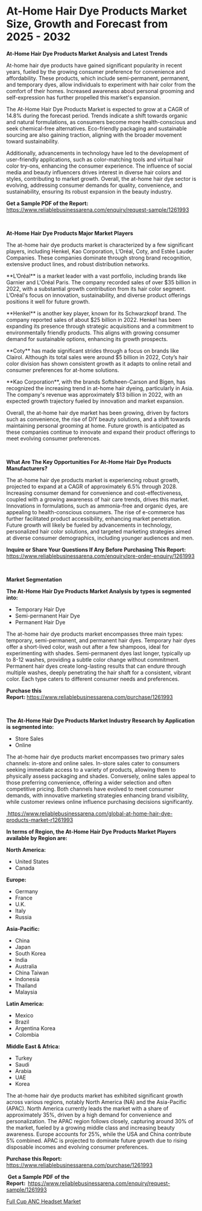 <p><h1>At-Home Hair Dye Products Market Size, Growth and Forecast from 2025 - 2032</h1></p><p><strong>At-Home Hair Dye Products Market Analysis and Latest Trends</strong></p>
<p><p>At-home hair dye products have gained significant popularity in recent years, fueled by the growing consumer preference for convenience and affordability. These products, which include semi-permanent, permanent, and temporary dyes, allow individuals to experiment with hair color from the comfort of their homes. Increased awareness about personal grooming and self-expression has further propelled this market's expansion.</p><p>The At-Home Hair Dye Products Market is expected to grow at a CAGR of 14.8% during the forecast period. Trends indicate a shift towards organic and natural formulations, as consumers become more health-conscious and seek chemical-free alternatives. Eco-friendly packaging and sustainable sourcing are also gaining traction, aligning with the broader movement toward sustainability.</p><p>Additionally, advancements in technology have led to the development of user-friendly applications, such as color-matching tools and virtual hair color try-ons, enhancing the consumer experience. The influence of social media and beauty influencers drives interest in diverse hair colors and styles, contributing to market growth. Overall, the at-home hair dye sector is evolving, addressing consumer demands for quality, convenience, and sustainability, ensuring its robust expansion in the beauty industry.</p></p>
<p><strong>Get a Sample PDF of the Report:&nbsp;</strong> <a href="https://www.reliablebusinessarena.com/enquiry/request-sample/1261993?utm_campaign=2779&utm_medium=2&utm_source=Github&utm_content=ia&utm_term=05042025&utm_id=at-home-hair-dye-products">https://www.reliablebusinessarena.com/enquiry/request-sample/1261993</a></p>
<p>&nbsp;</p>
<p><strong>At-Home Hair Dye Products Major Market Players</strong></p>
<p><p>The at-home hair dye products market is characterized by a few significant players, including Henkel, Kao Corporation, L’Oréal, Coty, and Estée Lauder Companies. These companies dominate through strong brand recognition, extensive product lines, and robust distribution networks.</p><p>**L’Oréal** is a market leader with a vast portfolio, including brands like Garnier and L'Oréal Paris. The company recorded sales of over $35 billion in 2022, with a substantial growth contribution from its hair color segment. L’Oréal's focus on innovation, sustainability, and diverse product offerings positions it well for future growth.</p><p>**Henkel** is another key player, known for its Schwarzkopf brand. The company reported sales of about $25 billion in 2022. Henkel has been expanding its presence through strategic acquisitions and a commitment to environmentally friendly products. This aligns with growing consumer demand for sustainable options, enhancing its growth prospects.</p><p>**Coty** has made significant strides through a focus on brands like Clairol. Although its total sales were around $5 billion in 2022, Coty’s hair color division has shown consistent growth as it adapts to online retail and consumer preferences for at-home solutions.</p><p>**Kao Corporation**, with the brands Softsheen-Carson and Bigen, has recognized the increasing trend in at-home hair dyeing, particularly in Asia. The company's revenue was approximately $13 billion in 2022, with an expected growth trajectory fueled by innovation and market expansion.</p><p>Overall, the at-home hair dye market has been growing, driven by factors such as convenience, the rise of DIY beauty solutions, and a shift towards maintaining personal grooming at home. Future growth is anticipated as these companies continue to innovate and expand their product offerings to meet evolving consumer preferences.</p></p>
<p>&nbsp;</p>
<p><strong>What Are The Key Opportunities For At-Home Hair Dye Products Manufacturers?</strong></p>
<p><p>The at-home hair dye products market is experiencing robust growth, projected to expand at a CAGR of approximately 6.5% through 2028. Increasing consumer demand for convenience and cost-effectiveness, coupled with a growing awareness of hair care trends, drives this market. Innovations in formulations, such as ammonia-free and organic dyes, are appealing to health-conscious consumers. The rise of e-commerce has further facilitated product accessibility, enhancing market penetration. Future growth will likely be fueled by advancements in technology, personalized hair color solutions, and targeted marketing strategies aimed at diverse consumer demographics, including younger audiences and men.</p></p>
<p><strong>Inquire or Share Your Questions If Any Before Purchasing This Report:</strong> <a href="https://www.reliablebusinessarena.com/enquiry/pre-order-enquiry/1261993?utm_campaign=2779&utm_medium=2&utm_source=Github&utm_content=ia&utm_term=05042025&utm_id=at-home-hair-dye-products">https://www.reliablebusinessarena.com/enquiry/pre-order-enquiry/1261993</a></p>
<p>&nbsp;</p>
<p><strong>Market Segmentation</strong></p>
<p><strong>The At-Home Hair Dye Products Market Analysis by types is segmented into:</strong></p>
<p><ul><li>Temporary Hair Dye</li><li>Semi-permanent Hair Dye</li><li>Permanent Hair Dye</li></ul></p>
<p><p>The at-home hair dye products market encompasses three main types: temporary, semi-permanent, and permanent hair dyes. Temporary hair dyes offer a short-lived color, wash out after a few shampoos, ideal for experimenting with shades. Semi-permanent dyes last longer, typically up to 8-12 washes, providing a subtle color change without commitment. Permanent hair dyes create long-lasting results that can endure through multiple washes, deeply penetrating the hair shaft for a consistent, vibrant color. Each type caters to different consumer needs and preferences.</p></p>
<p><strong>Purchase this Report:&nbsp;</strong><a href="https://www.reliablebusinessarena.com/purchase/1261993?utm_campaign=2779&utm_medium=2&utm_source=Github&utm_content=ia&utm_term=05042025&utm_id=at-home-hair-dye-products">https://www.reliablebusinessarena.com/purchase/1261993</a></p>
<p>&nbsp;</p>
<p><strong>The At-Home Hair Dye Products Market Industry Research by Application is segmented into:</strong></p>
<p><ul><li>Store Sales</li><li>Online</li></ul></p>
<p><p>The at-home hair dye products market encompasses two primary sales channels: in-store and online sales. In-store sales cater to consumers seeking immediate access to a variety of products, allowing them to physically assess packaging and shades. Conversely, online sales appeal to those preferring convenience, offering a wider selection and often competitive pricing. Both channels have evolved to meet consumer demands, with innovative marketing strategies enhancing brand visibility, while customer reviews online influence purchasing decisions significantly.</p></p>
<p><a href="https://www.reliablebusinessarena.com/global-at-home-hair-dye-products-market-r1261993?utm_campaign=2779&utm_medium=2&utm_source=Github&utm_content=ia&utm_term=05042025&utm_id=at-home-hair-dye-products">&nbsp;https://www.reliablebusinessarena.com/global-at-home-hair-dye-products-market-r1261993</a></p>
<p><strong>In terms of Region, the At-Home Hair Dye Products Market Players available by Region are:</strong></p>
<p>
    <p> <strong> North America: </strong>
        <ul>
            <li>United States</li>
            <li>Canada</li>
        </ul>
        </p> 
    <p> <strong> Europe: </strong>
        <ul>
            <li>Germany</li>
            <li>France</li>
            <li>U.K.</li>
            <li>Italy</li>
            <li>Russia</li>
        </ul>
        </p> 
    <p> <strong> Asia-Pacific: </strong>
        <ul>
            <li>China</li>
            <li>Japan</li>
            <li>South Korea</li>
            <li>India</li>
            <li>Australia</li>
            <li>China Taiwan</li>
            <li>Indonesia</li>
            <li>Thailand</li>
            <li>Malaysia</li>
        </ul>
        </p> 
    <p> <strong> Latin America: </strong>
        <ul>
            <li>Mexico</li>
            <li>Brazil</li>
            <li>Argentina Korea</li>
            <li>Colombia</li>
        </ul>
        </p> 
    <p> <strong> Middle East & Africa: </strong>
        <ul>
            <li>Turkey</li>
            <li>Saudi</li>
            <li>Arabia</li>
            <li>UAE</li>
            <li>Korea</li>
        </ul>
    </p>
    </p>
<p><p>The at-home hair dye products market has exhibited significant growth across various regions, notably North America (NA) and the Asia-Pacific (APAC). North America currently leads the market with a share of approximately 35%, driven by a high demand for convenience and personalization. The APAC region follows closely, capturing around 30% of the market, fueled by a growing middle class and increasing beauty awareness. Europe accounts for 25%, while the USA and China contribute 5% combined. APAC is projected to dominate future growth due to rising disposable incomes and evolving consumer preferences.</p></p>
<p><strong>Purchase this Report: </strong><a href="https://www.reliablebusinessarena.com/purchase/1261993?utm_campaign=2779&utm_medium=2&utm_source=Github&utm_content=ia&utm_term=05042025&utm_id=at-home-hair-dye-products">https://www.reliablebusinessarena.com/purchase/1261993</a></p>
<p>&nbsp;<strong>Get a Sample PDF of the Report:&nbsp;&nbsp;</strong><a href="https://www.reliablebusinessarena.com/enquiry/request-sample/1261993?utm_campaign=2779&utm_medium=2&utm_source=Github&utm_content=ia&utm_term=05042025&utm_id=at-home-hair-dye-products">https://www.reliablebusinessarena.com/enquiry/request-sample/1261993</a></p>
<p><strong></strong></p>
<p><p><a href="https://github.com/rosalinebhakta48/Market-Research-Report-List-1/blob/main/full-cup-anc-headset-market.md?utm_campaign=2779&utm_medium=2&utm_source=Github&utm_content=ia&utm_term=05042025&utm_id=at-home-hair-dye-products">Full Cup ANC Headset Market</a></p></p>